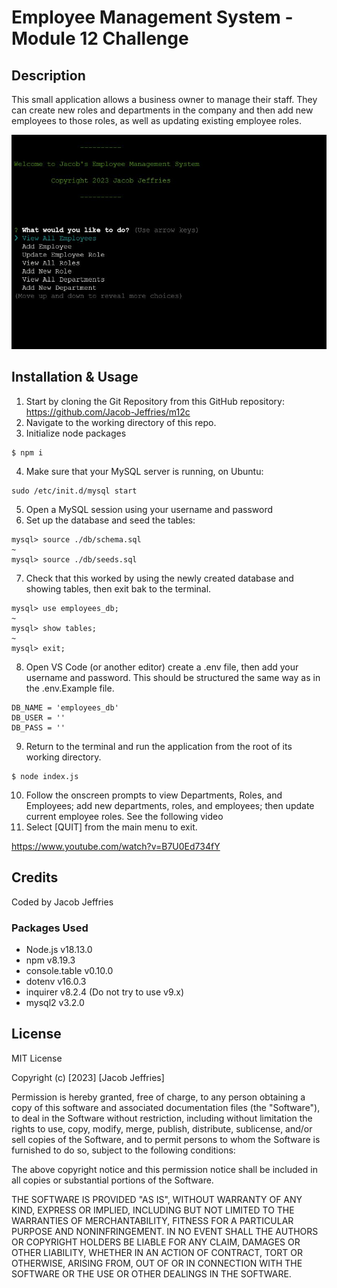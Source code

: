 # Employee Management System - Module 12 Challenge

## Description

This small application allows a business owner to manage their staff. They can create new roles and departments in the company and then add new employees to those roles, as well as updating existing employee roles.

![Screen Shot](./screenshots/ss_1.JPG)

## Installation & Usage

1. Start by cloning the Git Repository from this GitHub repository: https://github.com/Jacob-Jeffries/m12c
2. Navigate to the working directory of this repo.
3. Initialize node packages
```
$ npm i
```
4. Make sure that your MySQL server is running, on Ubuntu:
```
sudo /etc/init.d/mysql start
```
5. Open a MySQL session using your username and password
6. Set up the database and seed the tables:
```
mysql> source ./db/schema.sql
~
mysql> source ./db/seeds.sql
```
7. Check that this worked by using the newly created database and showing tables, then exit bak to the terminal.
```
mysql> use employees_db;
~
mysql> show tables;
~
mysql> exit;
```
8. Open VS Code (or another editor) create a .env file, then add your username and password. This should be structured the same way as in the .env.Example file.
```
DB_NAME = 'employees_db'
DB_USER = ''
DB_PASS = ''
```
9. Return to the terminal and run the application from the root of its working directory.
```
$ node index.js
```
10. Follow the onscreen prompts to view Departments, Roles, and Employees; add new departments, roles, and employees; then update current employee roles. See the following video 
11. Select [QUIT] from the main menu to exit.

https://www.youtube.com/watch?v=B7U0Ed734fY

## Credits

Coded by Jacob Jeffries

### Packages Used
* Node.js v18.13.0
* npm v8.19.3
* console.table v0.10.0
* dotenv v16.0.3
* inquirer v8.2.4 (Do not try to use v9.x)
* mysql2 v3.2.0

## License

MIT License

Copyright (c) [2023] [Jacob Jeffries]

Permission is hereby granted, free of charge, to any person obtaining a copy
of this software and associated documentation files (the "Software"), to deal
in the Software without restriction, including without limitation the rights
to use, copy, modify, merge, publish, distribute, sublicense, and/or sell
copies of the Software, and to permit persons to whom the Software is
furnished to do so, subject to the following conditions:

The above copyright notice and this permission notice shall be included in all
copies or substantial portions of the Software.

THE SOFTWARE IS PROVIDED "AS IS", WITHOUT WARRANTY OF ANY KIND, EXPRESS OR
IMPLIED, INCLUDING BUT NOT LIMITED TO THE WARRANTIES OF MERCHANTABILITY,
FITNESS FOR A PARTICULAR PURPOSE AND NONINFRINGEMENT. IN NO EVENT SHALL THE
AUTHORS OR COPYRIGHT HOLDERS BE LIABLE FOR ANY CLAIM, DAMAGES OR OTHER
LIABILITY, WHETHER IN AN ACTION OF CONTRACT, TORT OR OTHERWISE, ARISING FROM,
OUT OF OR IN CONNECTION WITH THE SOFTWARE OR THE USE OR OTHER DEALINGS IN THE
SOFTWARE.